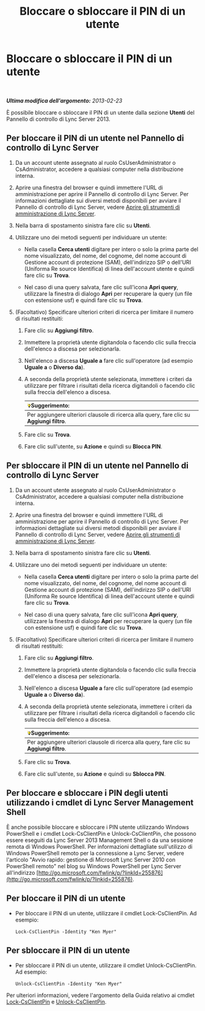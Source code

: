 ﻿---
title: Bloccare o sbloccare il PIN di un utente
TOCTitle: Bloccare o sbloccare il PIN di un utente
ms:assetid: 3d293a8a-e182-4547-8b06-2603c3c77329
ms:mtpsurl: https://technet.microsoft.com/it-it/library/JJ688028(v=OCS.15)
ms:contentKeyID: 49887528
ms.date: 08/24/2015
mtps_version: v=OCS.15
ms.translationtype: HT
---

# Bloccare o sbloccare il PIN di un utente

 

_**Ultima modifica dell'argomento:** 2013-02-23_

È possibile bloccare o sbloccare il PIN di un utente dalla sezione **Utenti** del Pannello di controllo di Lync Server 2013.

## Per bloccare il PIN di un utente nel Pannello di controllo di Lync Server

1.  Da un account utente assegnato al ruolo CsUserAdministrator o CsAdministrator, accedere a qualsiasi computer nella distribuzione interna.

2.  Aprire una finestra del browser e quindi immettere l'URL di amministrazione per aprire il Pannello di controllo di Lync Server. Per informazioni dettagliate sui diversi metodi disponibili per avviare il Pannello di controllo di Lync Server, vedere [Aprire gli strumenti di amministrazione di Lync Server](lync-server-2013-open-lync-server-administrative-tools.md).

3.  Nella barra di spostamento sinistra fare clic su **Utenti**.

4.  Utilizzare uno dei metodi seguenti per individuare un utente:
    
      - Nella casella **Cerca utenti** digitare per intero o solo la prima parte del nome visualizzato, del nome, del cognome, del nome account di Gestione account di protezione (SAM), dell'indirizzo SIP o dell'URI (Uniforma Re source Identifica) di linea dell'account utente e quindi fare clic su **Trova**.
    
      - Nel caso di una query salvata, fare clic sull'icona **Apri query**, utilizzare la finestra di dialogo **Apri** per recuperare la query (un file con estensione usf) e quindi fare clic su **Trova**.

5.  (Facoltativo) Specificare ulteriori criteri di ricerca per limitare il numero di risultati restituiti:
    
    1.  Fare clic su **Aggiungi filtro**.
    
    2.  Immettere la proprietà utente digitandola o facendo clic sulla freccia dell'elenco a discesa per selezionarla.
    
    3.  Nell'elenco a discesa **Uguale a** fare clic sull'operatore (ad esempio **Uguale a** o **Diverso da**).
    
    4.  A seconda della proprietà utente selezionata, immettere i criteri da utilizzare per filtrare i risultati della ricerca digitandoli o facendo clic sulla freccia dell'elenco a discesa.
        
        <table>
        <thead>
        <tr class="header">
        <th><img src="images/Gg398201.tip(OCS.15).gif" title="tip" alt="tip" />Suggerimento:</th>
        </tr>
        </thead>
        <tbody>
        <tr class="odd">
        <td>Per aggiungere ulteriori clausole di ricerca alla query, fare clic su <strong>Aggiungi filtro</strong>.</td>
        </tr>
        </tbody>
        </table>
    
    5.  Fare clic su **Trova**.
    
    6.  Fare clic sull'utente, su **Azione** e quindi su **Blocca PIN**.

## Per sbloccare il PIN di un utente nel Pannello di controllo di Lync Server

1.  Da un account utente assegnato al ruolo CsUserAdministrator o CsAdministrator, accedere a qualsiasi computer nella distribuzione interna.

2.  Aprire una finestra del browser e quindi immettere l'URL di amministrazione per aprire il Pannello di controllo di Lync Server. Per informazioni dettagliate sui diversi metodi disponibili per avviare il Pannello di controllo di Lync Server, vedere [Aprire gli strumenti di amministrazione di Lync Server](lync-server-2013-open-lync-server-administrative-tools.md).

3.  Nella barra di spostamento sinistra fare clic su **Utenti**.

4.  Utilizzare uno dei metodi seguenti per individuare un utente:
    
      - Nella casella **Cerca utenti** digitare per intero o solo la prima parte del nome visualizzato, del nome, del cognome, del nome account di Gestione account di protezione (SAM), dell'indirizzo SIP o dell'URI (Uniforma Re source Identifica) di linea dell'account utente e quindi fare clic su **Trova**.
    
      - Nel caso di una query salvata, fare clic sull'icona **Apri query**, utilizzare la finestra di dialogo **Apri** per recuperare la query (un file con estensione usf) e quindi fare clic su **Trova**.

5.  (Facoltativo) Specificare ulteriori criteri di ricerca per limitare il numero di risultati restituiti:
    
    1.  Fare clic su **Aggiungi filtro**.
    
    2.  Immettere la proprietà utente digitandola o facendo clic sulla freccia dell'elenco a discesa per selezionarla.
    
    3.  Nell'elenco a discesa **Uguale a** fare clic sull'operatore (ad esempio **Uguale a** o **Diverso da**).
    
    4.  A seconda della proprietà utente selezionata, immettere i criteri da utilizzare per filtrare i risultati della ricerca digitandoli o facendo clic sulla freccia dell'elenco a discesa.
        
        <table>
        <thead>
        <tr class="header">
        <th><img src="images/Gg398201.tip(OCS.15).gif" title="tip" alt="tip" />Suggerimento:</th>
        </tr>
        </thead>
        <tbody>
        <tr class="odd">
        <td>Per aggiungere ulteriori clausole di ricerca alla query, fare clic su <strong>Aggiungi filtro</strong>.</td>
        </tr>
        </tbody>
        </table>
    
    5.  Fare clic su **Trova**.
    
    6.  Fare clic sull'utente, su **Azione** e quindi su **Sblocca PIN**.

## Per bloccare e sbloccare i PIN degli utenti utilizzando i cmdlet di Lync Server Management Shell

È anche possibile bloccare e sbloccare i PIN utente utilizzando Windows PowerShell e i cmdlet Lock-CsClientPin e Unlock-CsClientPin, che possono essere eseguiti da Lync Server 2013 Management Shell o da una sessione remota di Windows PowerShell. Per informazioni dettagliate sull'utilizzo di Windows PowerShell remoto per la connessione a Lync Server, vedere l'articolo "Avvio rapido: gestione di Microsoft Lync Server 2010 con PowerShell remoto" nel blog su Windows PowerShell per Lync Server all'indirizzo [http://go.microsoft.com/fwlink/p/?linkId=255876](http://go.microsoft.com/fwlink/p/?linkid=255876).

## Per bloccare il PIN di un utente

  - Per bloccare il PIN di un utente, utilizzare il cmdlet Lock-CsClientPin. Ad esempio:
    
        Lock-CsClientPin -Identity "Ken Myer"

## Per sbloccare il PIN di un utente

  - Per sbloccare il PIN di un utente, utilizzare il cmdlet Unlock-CsClientPin. Ad esempio:
    
        Unlock-CsClientPin -Identity "Ken Myer"

Per ulteriori informazioni, vedere l'argomento della Guida relativo ai cmdlet [Lock-CsClientPin](lock-csclientpin.md) e [Unlock-CsClientPin](unlock-csclientpin.md).

